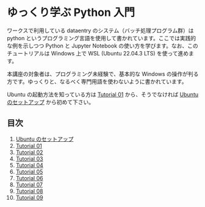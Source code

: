 # ゆっくり学ぶ Python 入門

ワークスで利用している dataentry のシステム（バッチ処理プログラム群）は python というプログラミング言語を使用して書かれています。ここでは実践的な例を示しつつ Python と Jupyter Notebook の使い方を学びます。なお、このチュートリアルは Windows 上で WSL (Ubuntu 22.04.3 LTS) を使って進めます。

本講座の対象者は、プログラミング未経験で、基本的な Windows の操作が判る方です。ゆっくりと、なるべく専門用語を使わないように書かれています。

Ubuntu の起動方法を知っている方は [Tutorial 01](./T-01.ipynb) から、そうでなければ [Ubuntu のセットアップ](./SETUP-Ubuntu.md) から初めて下さい。

## 目次

1. [Ubuntu のセットアップ](./SETUP-Ubuntu.md)
1. [Tutorial 01](./T-01.ipynb)
1. [Tutorial 02](./T-02.ipynb)
1. [Tutorial 03](./T-03.ipynb)
1. [Tutorial 04](./T-04.ipynb)
1. [Tutorial 05](./T-05.ipynb)
1. [Tutorial 06](./T-06.ipynb)
1. [Tutorial 07](./T-07.ipynb)
1. [Tutorial 08](./T-08.ipynb)
1. [Tutorial 09](./T-09.ipynb)
